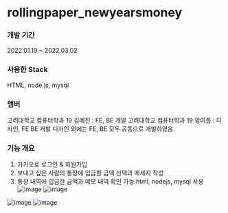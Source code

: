 # rollingpaper_newyearsmoney
### 개발 기간
2022.01.19 ~ 2022.03.02
### 사용한 Stack
HTML, node.js, mysql
### 멤버
고려대학교 컴퓨터학과 19 김예진 : FE, BE 개발
고려대학교 컴퓨터학과 19 양여름 : 디자인, FE BE 개발
디자인 외에는 FE, BE 모두 공동으로 개발하였음.

### 기능 개요
1. 카카오로 로그인 & 회원가입
2. 보내고 싶은 사람의 통장에 입금할 금액 선택과 메세지 작성
3. 통장 내역에 입금한 금액과 메모 내역 확인 가능
html, nodejs, mysql 사용
![image](https://user-images.githubusercontent.com/76897625/176136900-3db42fbe-a567-4c62-89d4-7ce6e147c4b4.png)
![image](https://user-images.githubusercontent.com/76897625/176137977-9769cb24-1bbe-4968-acce-001eae298b3e.png)

![image](https://user-images.githubusercontent.com/76897625/176137803-aaecf761-89ee-41ec-b0c2-eed36533a87e.png)
![image](https://user-images.githubusercontent.com/76897625/176137879-bef09acb-b5cc-499a-9386-e46fae706128.png)
